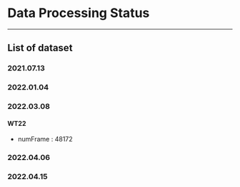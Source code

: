 # Data Processing Status
___

## List of dataset

### 2021.07.13
### 2022.01.04
### 2022.03.08
#### WT22
* numFrame : 48172

### 2022.04.06
### 2022.04.15